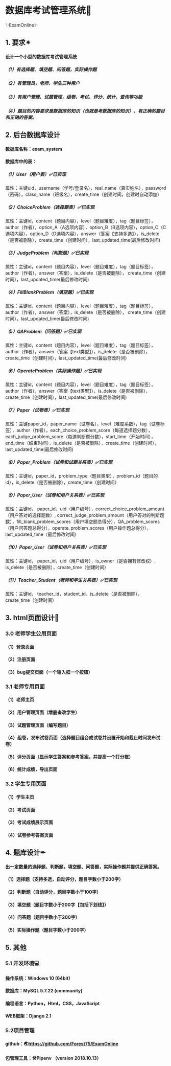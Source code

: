 # 数据库考试管理系统📜

✨ExamOnline✨

## 1. 要求✴

#### 设计一个小型的数据库考试管理系统

##### （1）有选择题、填空题、问答题，实际操作题

##### （2）有管理员，老师，学生三种用户

##### （3）有用户管理、试题管理，组卷，考试、评分、统计、查询等功能

##### （4）题目的内容要求是数据库的知识（也就是考数据库的知识），有正确的题目和正确的答案。



## 2. 后台数据库设计

#### 数据库名称：exam_system

#### 数据库中的表：

##### （1）User（用户表）✅已实现

属性：主键uid，username（学号/登录名），real_name（真实姓名），password（密码），class_name（班级名），create_time（创建时间，创建时自动添加）

##### （2）ChoiceProblem（选择题表）✅已实现

属性：主键id，content（题目内容），level（题目难度），tag（题目标签），author（作者），option_A（A选项内容），option_B（B选项内容），option_C（C选项内容），option_D（D选项内容），answer（答案【支持多选】），is_delete（是否被删除），create_time（创建时间），last_updated_time(最后修改时间)

##### （3）JudgeProblem（判断题）✅已实现

属性：主键id，content（题目内容），level（题目难度），tag（题目标签），author（作者），answer（答案），is_delete（是否被删除）， create_time（创建时间），last_updated_time(最后修改时间)

##### （4）FillBlankProblem（填空题）✅已实现

属性：主键id，content（题目内容），level（题目难度），tag（题目标签），author（作者），answer（答案），is_delete（是否被删除）， create_time（创建时间），last_updated_time(最后修改时间)

##### （5）QAProblem（问答题）✅已实现

属性：主键id，content（题目内容），level（题目难度），tag（题目标签），author（作者），answer（答案【text类型】），is_delete（是否被删除）， create_time（创建时间），last_updated_time(最后修改时间)

##### （6）OperateProblem（实际操作题）✅已实现

属性：主键id，content（题目内容），level（题目难度），tag（题目标签），author（作者），answer（答案【text类型】），is_delete（是否被删除）， create_time（创建时间），last_updated_time(最后修改时间)

##### （7）Paper（试卷表）✅已实现

属性：主键paper_id，paper_name（试卷名），level（难度系数），tag（试卷标签），author（作者），each_choice_problem_score（每道选择题分数），each_judge_problem_score（每道判断题分数），start_time（开始时间），end_time（结束时间），is_delete（是否被删除），create_time（创建时间），last_updated_time(最后修改时间)

##### （8）Paper_Problem（试卷和试题关系表）✅已实现

属性：主键id，paper_id，problem_type（题目类型），problem_id（题目的id），is_delete（是否被删除），create_time（创建时间）

##### （9）Paper_User（试卷和用户关系表）✅已实现

属性：主键id， paper_id，uid（用户编号），correct_choice_problem_amount（用户答对的选择题数）, correct_judge_problem_amount（用户答对的判断题数），fill_blank_problem_scores（用户填空题总得分），QA_problem_scores（用户问答题总得分），operate_problem_scores（用户操作题总得分），last_updated_time（最后修改时间）

##### （10）Paper_User（试卷和用户关系表）✅已实现

属性：主键id， paper_id，uid（用户编号），is_owner（是否拥有修改权）, is_delete（是否被删除），create_time（创建时间）

##### （11）Teacher_Student（老师和学生关系表）✅已实现

属性：主键id， teacher_id，student_id，is_delete（是否被删除），create_time（创建时间）



## 3. html页面设计📖

### 3.0 老师学生公用页面

#### （1）登录页面

#### （2）注册页面

#### （3）bug提交页面（一个输入框一个按钮）

### 3.1 老师专用页面

#### （1）老师主页

#### （2）用户管理页面（增删查改学生）

#### （3）试题管理页面（编写题目）

#### （4）组卷，发布试卷页面（选择题目组合成试卷并设置开始和截止时间发布试卷）

#### （5）评分页面（显示学生答案和参考答案，并提高一个打分框）

#### （6）统计成绩，导出页面

### 3.2 学生专用页面

#### （1）学生主页

#### （2）考试页面

#### （3）考试成绩展示页面

#### （4）试卷参考答案页面



## 4. 题库设计✒

#### 出一定数量的选择题、判断题，填空题、问答题，实际操作题并提供正确答案。

#### （1）选择题（支持多选，自动评分，题目字数小于200字）

#### （2）判断题（自动评分，题目字数小于100字）

#### （3）填空题（题目字数小于200字【包括下划线】）

#### （4）问答题（题目字数小于200字）

#### （5）实际操作题（题目字数小于200字）



## 5. 其他

### 5.1 开发环境💻

#### 操作系统：Windows 10 (64bit)

#### 数据库：MySQL 5.7.22 (community)

#### 编程语言：Python，Html，CSS，JavaScript

#### WEB框架：Django 2.1

### 5.2项目管理

#### github：🌏https://github.com/Forest75/ExamOnline

#### 包管理工具：🛠Pipenv （version 2018.10.13）